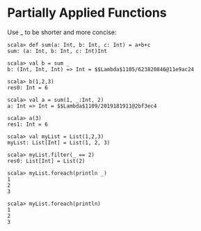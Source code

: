 # Partially Applied Functions

Use _ to be shorter and more concise:

    scala> def sum(a: Int, b: Int, c: Int) = a+b+c
    sum: (a: Int, b: Int, c: Int)Int

    scala> val b = sum _
    b: (Int, Int, Int) => Int = $$Lambda$1105/623820846@11e9ac24

    scala> b(1,2,3)
    res0: Int = 6

    scala> val a = sum(1, _:Int, 2)
    a: Int => Int = $$Lambda$1109/2019181911@2bf3ec4

    scala> a(3)
    res1: Int = 6

    scala> val myList = List(1,2,3)
    myList: List[Int] = List(1, 2, 3)

    scala> myList.filter(_ == 2)
    res0: List[Int] = List(2)

    scala> myList.foreach(println _)
    1
    2
    3

    scala> myList.foreach(println)
    1
    2
    3
